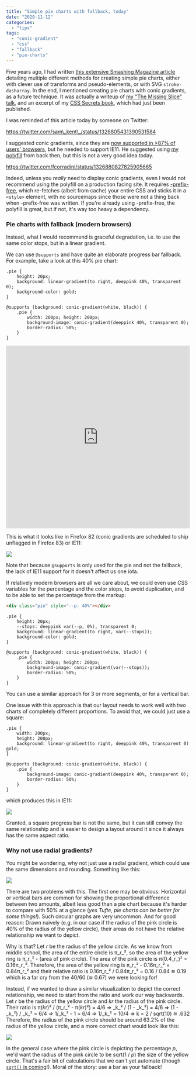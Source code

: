 ```yaml
---
title: "Simple pie charts with fallback, today"
date: "2020-11-12"
categories:
  - "tips"
tags:
  - "conic-gradient"
  - "css"
  - "fallback"
  - "pie-charts"
---
```


Five years ago, I had written [this extensive Smashing Magazine article](https://www.smashingmagazine.com/2015/07/designing-simple-pie-charts-with-css/) detailing multiple different methods for creating simple pie charts, either with clever use of transforms and pseudo-elements, or with SVG `stroke-dasharray`. In the end, I mentioned creating pie charts with conic gradients, as a future technique. It was actually a writeup of [my "The Missing Slice" talk](https://www.youtube.com/results?search_query=verou+missing+slice&page&utm_source=opensearch), and an excerpt of my [CSS Secrets book](http://www.amazon.com/CSS-Secrets-Lea-Verou/dp/1449372635?tag=leaverou-20), which had just been published.

I was reminded of this article today by someone on Twitter:

https://twitter.com/sam\_kent\_/status/1326805431390531584

I suggested conic gradients, since they are [now supported in >87% of users' browsers](https://caniuse.com/css-conic-gradients), but he needed to support IE11. He suggested using [my polyfill](https://projects.verou.me/conic-gradient/) from back then, but this is not a very good idea today.

https://twitter.com/fcorradini/status/1326880827825905665

Indeed, unless you _really_ need to display conic gradients, even I would not recommend using the polyfill on a production facing site. It requires [\-prefix-free](https://projects.verou.me/prefixfree/), which re-fetches (albeit from cache) your entire CSS and sticks it in a `<style>` element, with no sourcemaps since those were not a thing back when -prefix-free was written. If you're already using -prefix-free, the polyfill is great, but if not, it's way too heavy a dependency.

### Pie charts with fallback (modern browsers)

Instead, what I would recommend is graceful degradation, i.e. to use the same color stops, but in a linear gradient.

We can use `@supports` and have quite an elaborate progress bar fallback. For example, take a look at this 40% pie chart:

```
.pie {
	height: 20px;
	background: linear-gradient(to right, deeppink 40%, transparent 0);
	background-color: gold;
}

@supports (background: conic-gradient(white, black)) {
	.pie {
		width: 200px; height: 200px;
		background-image: conic-gradient(deeppink 40%, transparent 0);
		border-radius: 50%;
	}
}
```

<iframe src="https://dabblet.com/gist/9a05fd9dad59b6c0edfb99d49a7a4426" style="border: 0; width: 100%; height: 500px;"></iframe>

This is what it looks like in Firefox 82 (conic gradients are scheduled to ship unflagged in Firefox 83) or IE11:

![](images/image.png)

Note that because `@supports` is only used for the pie and not the fallback, the lack of IE11 support for it doesn't affect us one iota.

If relatively modern browsers are all we care about, we could even use CSS variables for the percentage and the color stops, to avoid duplication, and to be able to set the percentage from the markup:

```html
<div class="pie" style="--p: 40%"></div>
```

```
.pie {
	height: 20px;
	--stops: deeppink var(--p, 0%), transparent 0;
	background: linear-gradient(to right, var(--stops));
	background-color: gold;
}

@supports (background: conic-gradient(white, black)) {
	.pie {
		width: 200px; height: 200px;
		background-image: conic-gradient(var(--stops));
		border-radius: 50%;
	}
}
```

You can use a similar approach for 3 or more segments, or for a vertical bar.

One issue with this approach is that our layout needs to work well with two charts of completely different proportions. To avoid that, we could just use a square:

```
.pie {
	width: 200px;
	height: 200px;
	background: linear-gradient(to right, deeppink 40%, transparent 0) gold;
}

@supports (background: conic-gradient(white, black)) {
	.pie {
		background-image: conic-gradient(deeppink 40%, transparent 0);
		border-radius: 50%;
	}
}
```

which produces this in IE11:

![](images/image-8.png)

Granted, a square progress bar is not the same, but it can still convey the same relationship and is easier to design a layout around it since it always has the same aspect ratio.

### Why not use radial gradients?

You might be wondering, why not just use a radial gradient, which could use the same dimensions and rounding. Something like this:

![](images/image-4.png)

There are two problems with this. The first one may be obvious: Horizontal or vertical bars are common for showing the proportional difference between two amounts, albeit less good than a pie chart because it's harder to compare with 50% at a glance (_yes Tufte, pie charts can be better for some things!_). Such circular graphs are very uncommon. And for good reason: Drawn naively (e.g. in our case if the radius of the pink circle is 40% of the radius of the yellow circle), their areas do not have the relative relationship we want to depict.

Why is that? Let _r_ be the radius of the yellow circle. As we know from middle school, the area of the entire circle is π_r_², so the area of the yellow ring is π_r_² - (area of pink circle). The area of the pink circle is π(0.4_r_)² = 0.16π_r_². Therefore, the area of the yellow ring is π_r_² - 0.16π_r_² = 0.84π_r_² and their relative ratio is 0.16π_r_² / 0.84π_r_² = 0.16 / 0.84 ≅ 0.19 which is a far cry from the 40/60 (≅ 0.67) we were looking for!

Instead, if we wanted to draw a similar visualization to depict the correct relationship, we need to start from the ratio and work our way backwards. Let _r_ be the radius of the yellow circle and _kr_ the radius of the pink circle. Their ratio is π(_kr_)² / (π_r_² - π(_kr_)²) = 4/6 ⇒
_k_² / (1 - _k_²) = 4/6 ⇒
(1 - _k_²) / _k_² = 6/4 ⇒
1/_k_² - 1 = 6/4 ⇒
1/_k_² = 10/4 ⇒
k = 2 / sqrt(10) ≅ .632
Therefore, the radius of the pink circle should be around 63.2% of the radius of the yellow circle, and a more correct chart would look like this:

![](images/image-7.png)

In the general case where the pink circle is depicting the percentage _p_, we'd want the radius of the pink circle to be sqrt(1 / _p_) the size of the yellow circle. That's a fair bit of calculations that we can't yet automate (though [`sqrt()` is coming](https://www.w3.org/TR/css-values/#exponent-funcs)!). Moral of the story: use a bar as your fallback!
